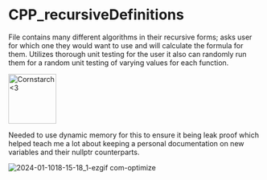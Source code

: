 # CPP_recursiveDefinitions
  File contains many different algorithms in their recursive forms; asks user for which one they would want to use and will calculate the formula for them. Utilizes thorough unit testing for the user it also can randomly run them for a random unit testing of varying values for each function.
  
  <img src="https://github.com/Kingerthanu/CPP_recursiveDefinitions/assets/76754592/af4088e1-e5ec-4bf0-b287-2c5da2384e2a" alt="Cornstarch <3" width="95" height="99">

  Needed to use dynamic memory for this to ensure it being leak proof which helped teach me a lot about keeping a personal documentation on new variables and their nullptr counterparts.

  ![2024-01-1018-15-18_1-ezgif com-optimize](https://github.com/Kingerthanu/CPP_recursiveDefinitions/assets/76754592/5e42b062-230d-4074-92f3-ceddd403274b)
